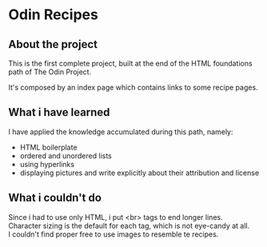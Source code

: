 # Odin Recipes

## About the project

This is the first complete project, built at the end of the HTML foundations path of The Odin Project.

It's composed by an index page which contains links to some recipe pages.

## What i have learned

I have applied the knowledge accumulated during this path, namely:

- HTML boilerplate
- ordered and unordered lists
- using hyperlinks
- displaying pictures and write explicitly about their attribution and license

## What i couldn't do

Since i had to use only HTML, i put \<br> tags to end longer lines.<br>
Character sizing is the default for each tag, which is not eye-candy at all.<br>
I couldn't find proper free to use images to resemble te recipes.<br>


